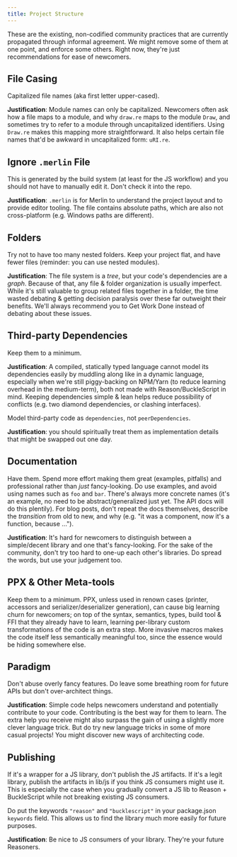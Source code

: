 ```yaml
---
title: Project Structure
---
```


These are the existing, non-codified community practices that are currently propagated through informal agreement. We might remove some of them at one point, and enforce some others. Right now, they're just recommendations for ease of newcomers.

## File Casing

Capitalized file names (aka first letter upper-cased).

**Justification**: Module names can only be capitalized. Newcomers often ask how a file maps to a module, and why `draw.re` maps to the module `Draw`, and sometimes try to refer to a module through uncapitalized identifiers. Using `Draw.re` makes this mapping more straightforward. It also helps certain file names that'd be awkward in uncapitalized form: `uRI.re`.

## Ignore `.merlin` File

This is generated by the build system (at least for the JS workflow) and you should not have to manually edit it. Don't check it into the repo.

**Justification**: `.merlin` is for Merlin to understand the project layout and to provide editor tooling. The file contains absolute paths, which are also not cross-platform (e.g. Windows paths are different).

## Folders

Try not to have too many nested folders. Keep your project flat, and have fewer files (reminder: you can use nested modules).

**Justification**: The file system is a _tree_, but your code's dependencies are a _graph_. Because of that, any file & folder organization is usually imperfect. While it's still valuable to group related files together in a folder, the time wasted debating & getting decision paralysis over these far outweight their benefits. We'll always recommend you to Get Work Done instead of debating about these issues.

## Third-party Dependencies

Keep them to a minimum.

**Justification**: A compiled, statically typed language cannot model its dependencies easily by muddling along like in a dynamic language, especially when we're still piggy-backing on NPM/Yarn (to reduce learning overhead in the medium-term), both not made with Reason/BuckleScript in mind. Keeping dependencies simple & lean helps reduce possibility of conflicts (e.g. two diamond dependencies, or clashing interfaces).

Model third-party code as `dependencies`, not `peerDependencies`.

**Justification**: you should spiritually treat them as implementation details that might be swapped out one day.

## Documentation

Have them. Spend more effort making them great (examples, pitfalls) and professional rather than _just_ fancy-looking. Do use examples, and avoid using names such as `foo` and `bar`. There's always more concrete names (it's an example, no need to be abstract/generalized just yet. The API docs will do this plentily). For blog posts, don't repeat the docs themselves, describe the _transition_ from old to new, and why (e.g. "it was a component, now it's a function, because ...").

**Justification**: It's hard for newcomers to distinguish between a simple/decent library and one that's fancy-looking. For the sake of the community, don't try too hard to one-up each other's libraries. Do spread the words, but use your judgement too.

## PPX & Other Meta-tools

Keep them to a minimum. PPX, unless used in renown cases (printer, accessors and serializer/deserializer generation), can cause big learning churn for newcomers; on top of the syntax, semantics, types, build tool & FFI that they already have to learn, learning per-library custom transformations of the code is an extra step. More invasive macros makes the code itself less semantically meaningful too, since the essence would be hiding somewhere else.

## Paradigm

Don't abuse overly fancy features. Do leave some breathing room for future APIs but don't over-architect things.

**Justification**: Simple code helps newcomers understand and potentially contribute to your code. Contributing is the best way for them to learn. The extra help you receive might also surpass the gain of using a slightly more clever language trick. But do try new language tricks in some of more casual projects! You might discover new ways of architecting code.

## Publishing

If it's a wrapper for a JS library, don't publish the JS artifacts. If it's a legit library, publish the artifacts in lib/js if you think JS consumers might use it. This is especially the case when you gradually convert a JS lib to Reason + BuckleScript while not breaking existing JS consumers.

Do put the keywords `"reason"` and `"bucklescript"` in your package.json `keywords` field. This allows us to find the library much more easily for future purposes.

**Justification**: Be nice to JS consumers of your library. They're your future Reasoners.

